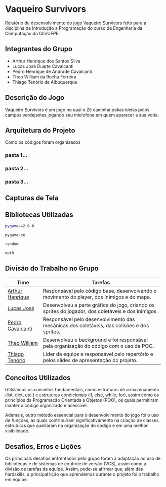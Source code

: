 # Vaqueiro Survivors

Relatório de desenvolvimento do jogo Vaqueiro Survivors feito para a disciplina de Introdução a Programação do curso de Engenharia da Computação do CIn/UFPE.

## Integrantes do Grupo

- Arthur Henrique dos Santos Silva
- Lucas José Duarte Cavalcanti
- Pedro Henrique de Andrade Cavalcanti
- Theo William da Rocha Ferreira
- Thiago Tenório de Albuquerque

## Descrição do Jogo

Vaqueiro Survivors é um jogo no qual o Zé caminha pokas ideias pelos campos verdejantes jogando seu microfone em quem aparecer a sua volta.

## Arquitetura do Projeto

 Como os códigos foram organizados

### pasta 1...
### pasta 2...
### pasta 3...


## Capturas de Tela


## Bibliotecas Utilizadas

```bash
pygame==2.6.0
```
```bash
pygame-ce
```
```bash
random
```
```bash
math
```

## Divisão do Trabalho no Grupo

| Time                                                  | Tarefas                                                                                                |
| ----------------------------------------------------- | --------------------------------------------------------------------------------------                 |
| [Arthur Henrique](https://github.com/Alpalone/)       | Responsável pelo código base, desenvolvendo o movimento do player, dos inimigos e do mapa.             |
| [Lucas José](https://github.com/lucascavalcanti/)     | Desenvolveu a parte gráfica do jogo, criando os sprites do jogador, dos coletáveis e dos inimigos.     |
| [Pedro Cavalcanti](https://github.com/Cavuca5529/)    | Responsável pelo desenvolvimento das mecânicas dos coletáveis, das colisões e dos sprites.             |
| [Theo William](https://github.com//)                  | Desenvolveu o background e foi responsável pela organização do código com o uso de POO.                |
| [Thiago Tenório](https://github.com/Tenorio05/)       | Líder da equipe e responsável pelo repertório e pelos slides de apresentação do projeto.               |

## Conceitos Utilizados

Utilizamos os conceitos fundamentais, como estruturas de armazenamento (list, dict, etc.) e estruturas condicionais (if, else, while, for), assim como os princípios da Programação Orientada a Objetos (POO), os quais permitiram manter o código organizado e acessível.

Ademais, outro método essencial para o desenvolvimento do jogo foi o uso de funções, as quais contribuíram significativamente na criação de classes, estruturas que auxiliaram na organização do código e em uma melhor visibilidade.

## Desafios, Erros e Lições

Os principais desafios enfrentados pelo grupo foram a adaptação ao uso de bibliotecas e de sistemas de controle de versão (VCS), assim como a divisão de tarefas da equipe. Assim, pode-se afirmar que, além das hardskills, a principal lição que aprendemos durante o projeto foi o trabalho em equipe.
